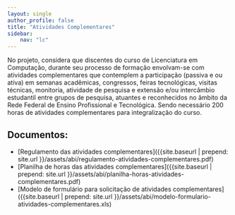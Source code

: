```yaml
---
layout: single
author_profile: false
title: "Atividades Complementares"
sidebar:
    nav: "lc"
---
```


No projeto, considera que discentes do curso de Licenciatura em Computação, durante seu processo de formação envolvam-se com atividades complementares que contemplem a participação (passiva e ou ativa) em semanas acadêmicas, congressos, feiras tecnológicas, visitas técnicas, monitoria, atividade de pesquisa e extensão e/ou intercâmbio estudantil entre grupos de pesquisa, atuantes e reconhecidos no âmbito da Rede Federal de Ensino Profissional e Tecnológica.  Sendo necessário 200 horas de atividades complementares para integralização do curso.

## Documentos:
- [Regulamento das atividades complementares]({{site.baseurl | prepend: site.url }}/assets/abi/regulamento-atividades-complementares.pdf)
- [Planilha de horas das atividades complementares]({{site.baseurl | prepend: site.url }}/assets/abi/planilha-horas-atividades-complementares.pdf)
- [Modelo de formulário para solicitação de atividades complementares]({{site.baseurl | prepend: site.url }}/assets/abi/modelo-formulario-atividades-complementares.xls)